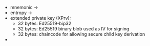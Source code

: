 - mnemonic -> 
- entropy -> 
- extended private key (XPrv):
	- 32 bytes: Ed25519-bip32
	- 32 bytes: Ed25519 binary blob used as IV for signing
	- 32 bytes: chaincode for allowing secure child key derivation
-  